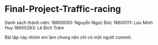 # Final-Project-Traffic-racing
Danh sách thành viên:
  18600050: Nguyễn Ngọc Đức
  18600111: Lưu Minh Huy
  18600283: Lê Bích Trâm
  
Bài tập này nhóm em làm chung nên chỉ có một người commit.
